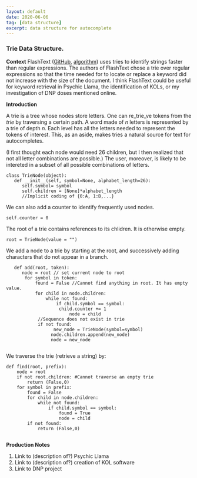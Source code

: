```yaml
---
layout: default
date: 2020-06-06
tag: [data structure]
excerpt: data structure for autocomplete
---
```


### Trie Data Structure. 

**Context** 
FlashText ([GitHub](https://github.com/vi3k6i5/flashtext), [algorithm](https://arxiv.org/pdf/1711.00046.pdf)) uses tries to identify strings faster than regular expressions. The authors of FlashText chose a trie over regular expressions so that the time needed for to locate or replace a keyword did not increase with the size of the document. I think FlashText could be useful for keyword retrieval in Psychic Llama, the identification of KOLs, or my investigation of DNP doses mentioned online. 


**Introduction**

A trie is a tree whose nodes store letters. One can re_trie_ve tokens from the _trie_ by traversing a certain path. A word made of _n_ letters is represented by a trie of depth _n_. Each level has all the letters needed to represent the tokens of interest. This, as an aside, makes tries a natural source for text for autocompletes. 

(I first thought each node would need 26 children, but I then realized that not all letter combinations are possible.) The user, moreover, is likely to be intereted in a subset of all possible combinations of letters. 

```
class TrieNode(object):
   def __init__(self, symbol=None, alphabet_length=26):
      self.symbol= symbol
      self.children = [None]*alphabet_length
      //Implicit coding of {0:A, 1:B,...}
```

We can also add a counter to identify frequently used nodes. 

```
self.counter = 0
```

The root of a trie contains references to its chlidren. It is otherwise empty. 


```
root = TrieNode(value = "")
```

We add a node to a trie by starting at the root, and successively adding characters that do not appear in a branch. 

```
   def add(root, token):
      node = root // set current node to root 
   	   for symbol in token:
   	       found = False //Cannot find anything in root. It has empty value.
   	       for child in node.children:
   	           while not found:
	   	           if child.symbol == symbol:
   		           	child.counter += 1
   	   		        	node = child
   	   		//Sequence does not exist in trie
   	   		if not found:
   	   			  new_node = TrieNode(symbol=symbol)
   	   		     node.children.append(new_node)
   	   		     node = new_node
   	           
``` 

We traverse the trie (retrieve a string) by:

```
def find(root, prefix):
    node = root
    if not root.children: #Cannot traverse an empty trie
    	return (False,0)
    for symbol in prefix:
    	found = False
    	for child in node.children:
    		while not found:
	    		if child.symbol == symbol:
   			 		found = True
    				node = child
    	if not found:
    		return (False,0)
    			
```


**Production Notes**

1. Link to (description of?) Psychic Llama
1. Link to (description of?) creation of KOL software
1. Link to DNP project